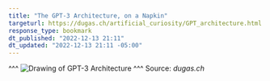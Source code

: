 ```yaml
---
title: "The GPT-3 Architecture, on a Napkin"
targeturl: https://dugas.ch/artificial_curiosity/GPT_architecture.html 
response_type: bookmark
dt_published: "2022-12-13 21:11"
dt_updated: "2022-12-13 21:11 -05:00"
---
```


^^^
![Drawing of GPT-3 Architecture](https://dugas.ch/artificial_curiosity/img/GPT_architecture/fullarch.png)
^^^ Source: *dugas.ch*